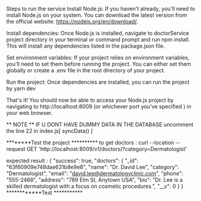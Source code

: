 Steps to run the service 
Install Node.js: If you haven't already, you'll need to install Node.js on your system. You can download the latest version from the official website: https://nodejs.org/en/download/.

Install dependencies: Once Node.js is installed, navigate to doctorService project directory in your terminal or command prompt and run npm install. This will install any dependencies listed in the package.json file.

Set environment variables: If your project relies on environment variables, you'll need to set them before running the project. You can either set them globally or create a .env file in the root directory of your project.

Run the project: Once dependencies are installed, you can run the project by yarn dev

That's it! You should now be able to access your Node.js project by navigating to http://localhost:8009 (or whichever port you've specified ) in your web browser.

** NOTE ** 
IF U DONT HAVE DUMMY DATA IN THE DATABASE uncomment the line 22 in index.js[ syncData() ]

********Test the project **********
to get doctors : curl --location --request GET 'http://localhost:8009/v1/doctors/?category=Dermatologist'

expected result : {
    "success": true,
    "doctors": {
        "_id": "63f60909e748dae631b8e9e8",
        "name": "Dr. David Lee",
        "category": "Dermatologist",
        "email": "david.lee@dermatologyclinic.com",
        "phone": "555-2468",
        "address": "789 Elm St, Anytown USA",
        "bio": "Dr. Lee is a skilled dermatologist with a focus on cosmetic procedures.",
        "__v": 0
    }
}
************Test ***********